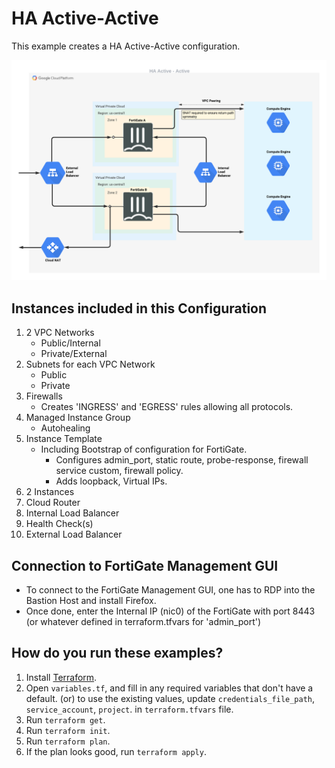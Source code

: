 # HA Active-Active

This example creates a HA Active-Active configuration.

![Image of HA Active/Active](/GCP/examples/ha-active-active/HA-Active-Active.png)

## Instances included in this Configuration

1. 2 VPC Networks
    - Public/Internal
    - Private/External
1. Subnets for each VPC Network
    - Public
    - Private
1. Firewalls
    - Creates 'INGRESS' and 'EGRESS' rules allowing all protocols.
1. Managed Instance Group
    - Autohealing
1. Instance Template
    - Including Bootstrap of configuration for FortiGate.
        - Configures admin_port, static route, probe-response, firewall service custom, firewall policy.
        - Adds loopback, Virtual IPs.
1. 2 Instances
1. Cloud Router
1. Internal Load Balancer
1. Health Check(s)
1. External Load Balancer

## Connection to FortiGate Management GUI
- To connect to the FortiGate Management GUI, one has to RDP into the Bastion Host and install Firefox.
- Once done, enter the Internal IP (nic0) of the FortiGate with port 8443 (or whatever defined in terraform.tfvars for 'admin_port')

## How do you run these examples?

1. Install [Terraform](https://www.terraform.io/).
1. Open `variables.tf`,  and fill in any required variables that don't have a default. (or) to use the existing values, update `credentials_file_path`, `service_account`, `project`.
   in `terraform.tfvars` file.   
1. Run `terraform get`.
1. Run `terraform init`.
1. Run `terraform plan`.
1. If the plan looks good, run `terraform apply`.

